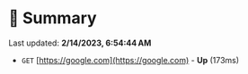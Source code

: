 # 📖 Summary
Last updated: **2/14/2023, 6:54:44 AM**

- `GET` [https://google.com](https://google.com) - **Up** (173ms)
